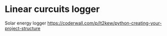 # Linear curcuits logger
Solar energy logger 
https://coderwall.com/p/lt2kew/python-creating-your-project-structure
